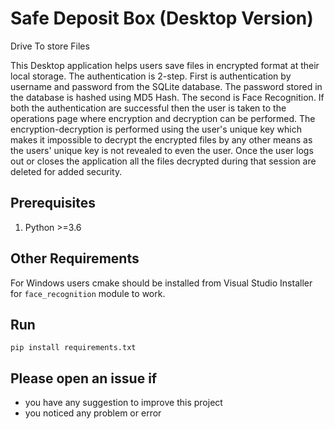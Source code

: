 # Safe Deposit Box (Desktop Version)
Drive To store Files

This Desktop application helps users save files in encrypted format at their local storage. The authentication is 2-step. First is authentication by username and password from the SQLite database. The password stored in the database is hashed using MD5 Hash. The second is Face Recognition. If both the authentication are successful then the user is taken to the operations page where encryption and decryption can be performed. The encryption-decryption is performed using the user's unique key which makes it impossible to decrypt the encrypted files by any other means as the users' unique key is not revealed to even the user. Once the user logs out or closes the application all the files decrypted during that session are deleted for added security.



## Prerequisites
1. Python >=3.6

## Other Requirements
For Windows users cmake should be installed from Visual Studio Installer for `face_recognition` module to work.

## Run
`pip install requirements.txt`




## Please open an issue if
* you have any suggestion to improve this project
* you noticed any problem or error

